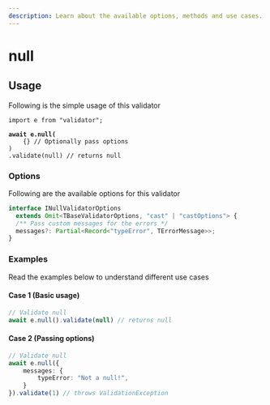 ```yaml
---
description: Learn about the available options, methods and use cases.
---
```


# null

## Usage

Following is the simple usage of this validator

<pre class="language-typescript"><code class="lang-typescript">import e from "validator";

<strong>await e.null(
</strong>    {} // Optionally pass options
)
.validate(null) // returns null
</code></pre>

### Options

Following are the available options for this validator

```typescript
interface INullValidatorOptions
  extends Omit<TBaseValidatorOptions, "cast" | "castOptions"> {
  /** Pass custom messages for the errors */
  messages?: Partial<Record<"typeError", TErrorMessage>>;
}
```

### Examples

Read the examples below to understand different use cases

#### Case 1 (Basic usage)

```typescript
// Validate null
await e.null().validate(null) // returns null
```

#### Case 2 (Passing options)

```typescript
// Validate null
await e.null({
    messages: {
        typeError: "Not a null!",
    }
}).validate(1) // throws ValidationException
```
